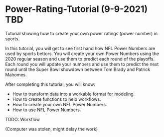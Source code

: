 # Power-Rating-Tutorial (9-9-2021) TBD

Tutorial showing how to create your own power ratings (power number) in sports.



In this tutorial, you will get to see first hand how NFL Power Numbers are used by sports bettors. You will create your own Power Numbers using the 2020 regular season and use them to predict each round of the playoffs. Each round you will update your numbers and use them to predict the next round until the Super Bowl showdown between Tom Brady and Patrick Mahomes.


After completing this tutorial, you will know:

- How to transform data into a workable format for modeling.
- How to create functions to help workflows.
- How to create your own NFL Power Numbers.
- How to use NFL Power Numbers.

TODO: Workflow

(Computer was stolen, might delay the work)
